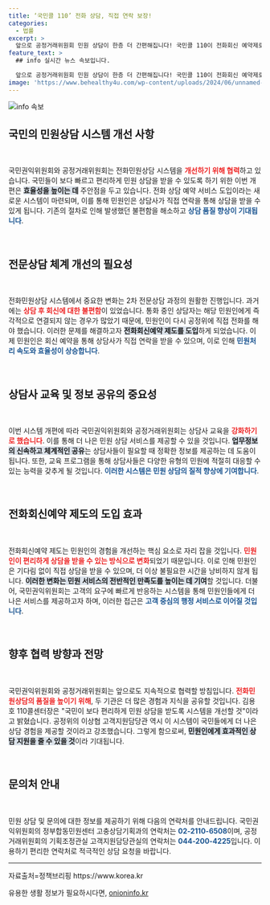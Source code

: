 ```yaml
---
title: ‘국민콜 110’ 전화 상담, 직접 연락 보장!
categories:
  - 법률
excerpt: >
  앞으로 공정거래위원회 민원 상담이 한층 더 간편해집니다! 국민콜 110이 전화회신 예약제로 개편되어 상담사와의 연결이 보다 쉬워집니다. 정부의 협업으로 질 높은 민원상담이 가능해지니 기대해보세요!
feature_text: >
  ## info 실시간 뉴스 속보입니다.

  앞으로 공정거래위원회 민원 상담이 한층 더 간편해집니다! 국민콜 110이 전화회신 예약제로 개편되어 상담사와의 연결이 보다 쉬워집니다. 정부의 협업으로 질 높은 민원상담이 가능해지니 기대해보세요!
image: 'https://www.behealthy4u.com/wp-content/uploads/2024/06/unnamed-file.png'
---
```


<p><img src="https://www.behealthy4u.com/wp-content/uploads/2024/06/unnamed-file.png" alt="info 속보" /></p>

<h2 data-ke-size="size26">국민의 민원상담 시스템 개선 사항</h2>

<p data-ke-size="size16">&nbsp;</p>

<p>국민권익위원회와 공정거래위원회는 전화민원상담 시스템을 <b><span style="color: #ee2323;">개선하기 위해 협력</span></b>하고 있습니다. 국민들이 보다 빠르고 편리하게 민원 상담을 받을 수 있도록 하기 위한 이번 개편은 <b><span style="background-color: #21538527;">효율성을 높이는 데</span></b> 주안점을 두고 있습니다. 전화 상담 예약 서비스 도입이라는 새로운 시스템이 마련되며, 이를 통해 민원인은 상담사가 직접 연락을 통해 상담을 받을 수 있게 됩니다. 기존의 절차로 인해 발생했던 불편함을 해소하고 <b><span style="color: #1a5490;">상담 품질 향상이 기대됩니다</span></b>.</p>

<p data-ke-size="size16">&nbsp;</p>

<h2 data-ke-size="size26">전문상담 체계 개선의 필요성</h2>

<p data-ke-size="size16">&nbsp;</p>

<p>전화민원상담 시스템에서 중요한 변화는 2차 전문상담 과정의 원활한 진행입니다. 과거에는 <b><span style="color: #ee2323;">상담 후 회신에 대한 불편함</span></b>이 있었습니다. 통화 중인 상담자는 해당 민원인에게 즉각적으로 연결되지 않는 경우가 많았기 때문에, 민원인이 다시 공정위에 직접 전화를 해야 했습니다. 이러한 문제를 해결하고자 <b><span style="background-color: #21538527;">전화회신예약 제도를 도입</span></b>하게 되었습니다. 이제 민원인은 회신 예약을 통해 상담사가 직접 연락을 받을 수 있으며, 이로 인해 <b><span style="color: #1a5490;">민원처리 속도와 효율성이 상승합니다</span></b>.</p>

<p data-ke-size="size16">&nbsp;</p>

<h2 data-ke-size="size26">상담사 교육 및 정보 공유의 중요성</h2>

<p data-ke-size="size16">&nbsp;</p>

<p>이번 시스템 개편에 따라 국민권익위원회와 공정거래위원회는 상담사 교육을 <b><span style="color: #ee2323;">강화하기로 했습니다</span></b>. 이를 통해 더 나은 민원 상담 서비스를 제공할 수 있을 것입니다. <b><span style="background-color: #21538527;">업무정보의 신속하고 체계적인 공유</span></b>는 상담사들이 필요할 때 정확한 정보를 제공하는 데 도움이 됩니다. 또한, 교육 프로그램을 통해 상담사들은 다양한 유형의 민원에 적절히 대응할 수 있는 능력을 갖추게 될 것입니다. <b><span style="color: #1a5490;">이러한 시스템은 민원 상담의 질적 향상에 기여합니다</span></b>.</p>

<p data-ke-size="size16">&nbsp;</p>

<h2 data-ke-size="size26">전화회신예약 제도의 도입 효과</h2>

<p data-ke-size="size16">&nbsp;</p>

<p>전화회신예약 제도는 민원인의 경험을 개선하는 핵심 요소로 자리 잡을 것입니다. <b><span style="color: #ee2323;">민원인이 편리하게 상담을 받을 수 있는 방식으로 변화</span></b>되었기 때문입니다. 이로 인해 민원인은 기다림 없이 직접 상담을 받을 수 있으며, 더 이상 불필요한 시간을 낭비하지 않게 됩니다. <b><span style="background-color: #21538527;">이러한 변화는 민원 서비스의 전반적인 만족도를 높이는 데 기여</span></b>할 것입니다. 더불어, 국민권익위원회는 고객의 요구에 빠르게 반응하는 시스템을 통해 민원인들에게 더 나은 서비스를 제공하고자 하며, 이러한 접근은 <b><span style="color: #1a5490;">고객 중심의 행정 서비스로 이어질 것입니다</span></b>.</p>

<p data-ke-size="size16">&nbsp;</p>

<h2 data-ke-size="size26">향후 협력 방향과 전망</h2>

<p data-ke-size="size16">&nbsp;</p>

<p>국민권익위원회와 공정거래위원회는 앞으로도 지속적으로 협력할 방침입니다. <b><span style="color: #ee2323;">전화민원상담의 품질을 높이기 위해</span></b>, 두 기관은 더 많은 경험과 지식을 공유할 것입니다. 김용호 110콜센터장은 "국민이 보다 편리하게 민원 상담을 받도록 시스템을 개선할 것"이라고 밝혔습니다. 공정위의 이상협 고객지원담당관 역시 이 시스템이 국민들에게 더 나은 상담 경험을 제공할 것이라고 강조했습니다. 그렇게 함으로써, <b><span style="background-color: #21538527;">민원인에게 효과적인 상담 지원을 줄 수 있을 것</span></b>이라 기대됩니다.</p>

<p data-ke-size="size16">&nbsp;</p>

<h2 data-ke-size="size26">문의처 안내</h2>

<p data-ke-size="size16">&nbsp;</p>

<p>민원 상담 및 문의에 대한 정보를 제공하기 위해 다음의 연락처를 안내드립니다. 국민권익위원회의 정부합동민원센터 고충상담기획과의 연락처는 <b><span style="color: #1a5490;">02-2110-6508</span></b>이며, 공정거래위원회의 기획조정관실 고객지원담당관실의 연락처는 <b><span style="color: #1a5490;">044-200-4225</span></b>입니다. 이용하기 편리한 연락처로 적극적인 상담 요청을 바랍니다.</p>

<hr />

<p data-ke-size="size16">자료출처=정책브리핑 https://www.korea.kr</p>
유용한 생활 정보가 필요하시다면, <a href="https://onioninfo.kr" rel="dofollow">onioninfo.kr</a>



